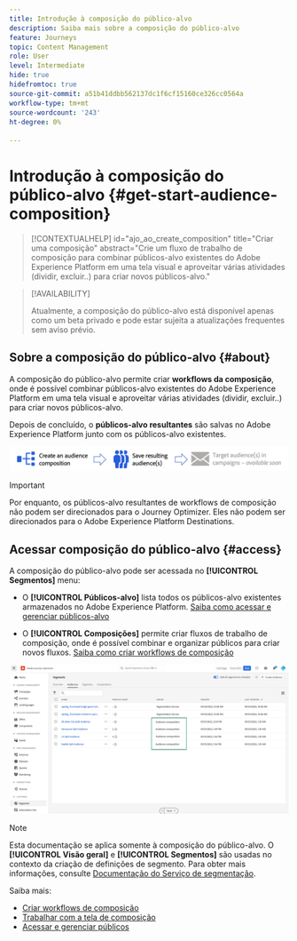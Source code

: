 ```yaml
---
title: Introdução à composição do público-alvo
description: Saiba mais sobre a composição do público-alvo
feature: Journeys
topic: Content Management
role: User
level: Intermediate
hide: true
hidefromtoc: true
source-git-commit: a51b41ddbb562137dc1f6cf15160ce326cc0564a
workflow-type: tm+mt
source-wordcount: '243'
ht-degree: 0%

---
```


# Introdução à composição do público-alvo {#get-start-audience-composition}

>[!CONTEXTUALHELP]
>id="ajo_ao_create_composition"
>title="Criar uma composição"
>abstract="Crie um fluxo de trabalho de composição para combinar públicos-alvo existentes do Adobe Experience Platform em uma tela visual e aproveitar várias atividades (dividir, excluir..) para criar novos públicos-alvo."

>[!AVAILABILITY]
>
>Atualmente, a composição do público-alvo está disponível apenas como um beta privado e pode estar sujeita a atualizações frequentes sem aviso prévio.

## Sobre a composição do público-alvo {#about}

A composição do público-alvo permite criar **workflows da composição**, onde é possível combinar públicos-alvo existentes do Adobe Experience Platform em uma tela visual e aproveitar várias atividades (dividir, excluir..) para criar novos públicos-alvo.

Depois de concluído, o **públicos-alvo resultantes** são salvas no Adobe Experience Platform junto com os públicos-alvo existentes.<!--, and can be **leveraged in campaigns** to target customers.-->

![](assets/audiences-process.png)

>[!IMPORTANT]
>
>Por enquanto, os públicos-alvo resultantes de workflows de composição não podem ser direcionados para o Journey Optimizer. Eles não podem ser direcionados para o Adobe Experience Platform Destinations.

## Acessar composição do público-alvo {#access}

A composição do público-alvo pode ser acessada no **[!UICONTROL Segmentos]** menu:

* O **[!UICONTROL Públicos-alvo]** lista todos os públicos-alvo existentes armazenados no Adobe Experience Platform. [Saiba como acessar e gerenciar públicos-alvo](access-audiences.md)

* O **[!UICONTROL Composições]** permite criar fluxos de trabalho de composição, onde é possível combinar e organizar públicos para criar novos fluxos. [Saiba como criar workflows de composição](create-compositions.md)

![](assets/audiences-list.png)

>[!NOTE]
>
>Esta documentação se aplica somente à composição do público-alvo. O **[!UICONTROL Visão geral]** e **[!UICONTROL Segmentos]** são usadas no contexto da criação de definições de segmento. Para obter mais informações, consulte [Documentação do Serviço de segmentação](https://experienceleague.adobe.com/docs/experience-platform/segmentation/ui/overview.html).

Saiba mais:

* [Criar workflows de composição](create-compositions.md)
* [Trabalhar com a tela de composição](composition-canvas.md)
* [Acessar e gerenciar públicos](access-audiences.md)

